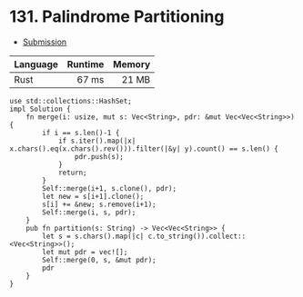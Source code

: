 # 131. Palindrome Partitioning
- [Submission](https://leetcode.com/submissions/detail/1264877663/)

| Language | Runtime | Memory |
| :-       |       -:|      -:|
| Rust | 67 ms | 21 MB |
```
use std::collections::HashSet;
impl Solution {
    fn merge(i: usize, mut s: Vec<String>, pdr: &mut Vec<Vec<String>>) {
        if i == s.len()-1 { 
            if s.iter().map(|x| x.chars().eq(x.chars().rev())).filter(|&y| y).count() == s.len() {
                pdr.push(s); 
            } 
            return; 
        }
        Self::merge(i+1, s.clone(), pdr);
        let new = s[i+1].clone();
        s[i] += &new; s.remove(i+1); 
        Self::merge(i, s, pdr);
    }
    pub fn partition(s: String) -> Vec<Vec<String>> {
        let s = s.chars().map(|c| c.to_string()).collect::<Vec<String>>();
        let mut pdr = vec![];
        Self::merge(0, s, &mut pdr);
        pdr
    }
}
```
